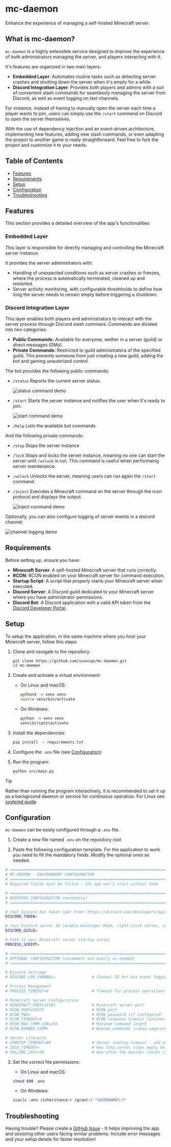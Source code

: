 # mc-daemon
Enhance the experience of managing a self-hosted Minecraft server.

## What is mc-daemon?
`mc-daemon` is a highly extensible service designed to improve the experience of both administrators managing the server, and players interacting with it.

It's features are organized in two main layers:
- **Embedded Layer**: Automates routine tasks such as detecting server crashes and shutting down the server when it's empty for a while.
- **Discord Integration Layer**: Provides both players and admins with a suit of convenient slash commands for seamlessly managing the server from Discord, as well as event logging on text channels.

For instance, instead of having to manually open the server each time a player wants to join, users can simply use the `/start` command on Discord to open the server themselves.

With the use of dependency injection and an event-driven architecture, implementing new features, adding new slash commands, or even adapting the project to another game is really straightforward. Feel free to fork the project and customize it to your needs.


## Table of Contents
- [Features](#features)
- [Requirements](#requirements)
- [Setup](#setup)
- [Configuration](#configuration)
- [Troubleshooting](#troubleshooting)


## Features
This section provides a detailed overview of the app's functionalities

### Embedded Layer
This layer is responsible for directly managing and controlling the Minecraft server instance.

It provides the server administrators with:
- Handling of unexpected conditions such as server crashes or freezes, where the process is automatically terminated, cleaned up and restarted.
- Server activity monitoring, with configurable threshholds to define how long the server needs to remain empty before triggering a shutdown.

### Discord Integration Layer
This layer enables both players and administrators to interact with the server process through Discord slash commans. Commands are divided into two categories:
- **Public Commands:** Available for everyone, wether in a server (guild) or direct messages (DMs).
- **Private Commands:** Restricted to guild administratora of the specified guild. This prevents someone from just creating a new guild, adding the bot and gaining unautorized control.

The bot provides the following public commands:

- `/status` Reports the current server status.

    ![status command demo](.github/assets/comm-status.png)

- `/start` Starts the server instance and notifies the user when it's ready to join.

    ![start command demo](.github/assets/comm-start.png)

- `/help` Lists the available bot commands

And the following private commands:

- `/stop` Stops the server instance

- `/lock` Stops and locks the server instance, meaning no one can start the server until `/unlock` is run. This command is useful when performaing server maintenance.

- `/unlock` Unlocks the server, meaning users can run again the `/start` command.

- `/inject` Executes a Minecraft command on the server through the rcon protocol and displays the output.

    ![inject command demo](.github/assets/comm-inject.png)

Optionally, you can also configure logging of server events in a discord channel:

![channel logging demo](.github/assets/chann-logging.png)


## Requirements
Before setting up, ensure you have:

- **Minecraft Server**: A self-hosted Minecraft server that runs correctly.
- **RCON**: RCON enabled on your Minecraft server for command execution.
- **Startup Script**: A script that properly starts your Minecraft server when executed.
- **Discord Server**: A Discord guild dedicated to your Minecraft server where you have administrator permissions.
- **Discord Bot**: A Discord application with a valid API token from the [Discord Developer Portal](https://discord.com/developers/applications).


## Setup
To setup the application, in the same machine where you host your Minecraft server, follow this steps:

1. Clone and navigate to the repository:
   ```bash
   git clone https://github.com/suuniqo/mc-daemon.git
   cd mc-daemon
   ``` 

2. Create and activate a virtual environment:
    - On Linux and macOS:
       ```bash
       python3 -m venv venv
       source venv/bin/activate
       ``` 

    - On Windows:
       ```bash
       python -m venv venv
       venv\Scripts\activate
       ``` 

3. Install the dependencies:
   ```bash
   pip install -r requirements.txt
   ``` 

4. Configure the `.env` file (see [Configuration](#configuration))

5. Run the program:
   ```bash
   python src/main.py
   ``` 

> [!TIP]
> Rather than running the program interactively, it is recommended to set it up as a background daemon or service for continuous operation. For Linux see [systemd guide](https://akashrajpurohit.com/blog/keep-your-services-running-in-the-background-with-systemd/).


## Configuration
`mc-daemon` can be easily configured through a `.env` file.

1. Create a new file named `.env` on the repository root 

2. Paste the following configuration template. For the application to work you need to fill the mandatory fields. Modify the optional ones as needed.

```bash
# =============================================================================
# MC-DAEMON - ENVIRONMENT CONFIGURATION
# =============================================================================
# Required fields must be filled - the app won't start without them

# =============================================================================
# REQUIRED CONFIGURATION (mandatory)
# =============================================================================

# Your Discord bot token (get from: https://discord.com/developers/applications)
DISCORD_TOKEN=

# Your Discord server ID (enable Developer Mode, right-click server, copy ID)
DISCORD_GUILD=

# Path to your Minecraft server startup script
PROCESS_SCRIPT=

# =============================================================================
# OPTIONAL CONFIGURATION (uncomment and modify as needed)
# =============================================================================

# Discord Settings
# DISCORD_LOG_CHANNEL=                # Channel ID for bot event logging

# Process Management  
# PROCESS_TIMEOUT=8                   # Timeout for process operations (seconds)

# Minecraft Server Configuration
# MINECRAFT_PORT=25565                # Minecraft server port
# RCON_PORT=25575                     # RCON port
# RCON_PWD=                           # RCON password (if configured)
# RCON_TIMEOUT=8                      # RCON response timeout (seconds)
# RCON_MAX_COMM_LEN=256               # Maximum command length
# RCON_BANNED_COMM=                   # Banned commands (comma-separated: "/stop,/whitelist,/op")

# Server Lifecycle
# STARTUP_TIMEOUT=60                  # Server startup timeout - add at least 10s to your average startup time
# IDLE_TIMEOUT=                       # How long server stays empty before auto-shutdown (seconds)
# POLLING_INTV=60                     # How often the monitor checks if the server is empty or has crashed (seconds)
``` 

3. Set the correct file permissions:

    - On Linux and macOS:
    ```bash 
    chmod 600 .env
    ``` 

    - On Windows:
    ```bash 
    icacls .env /inheritance:r /grant:r "%USERNAME%:F"
    ``` 


## Troubleshooting
Having trouble? Please create a [GitHub Issue](https://github.com/suuniqo/mc-daemon/issues/new) - It helps improving the app and assisting other users facing similar problems. Include error messages and your setup details for faster resolution!
